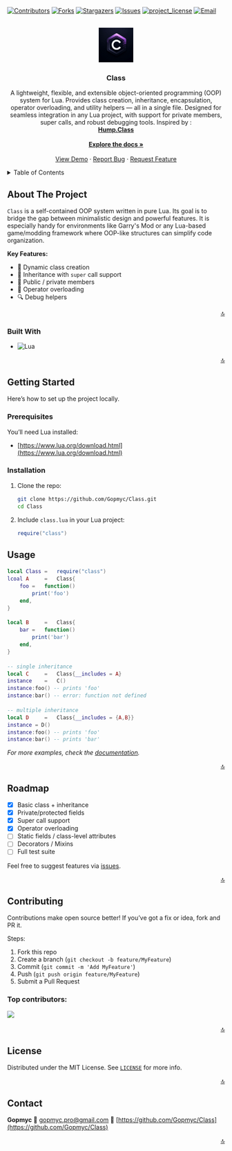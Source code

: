 <a id="readme-top"></a>

[![Contributors][contributors-shield]][contributors-url]
[![Forks][forks-shield]][forks-url]
[![Stargazers][stars-shield]][stars-url]
[![Issues][issues-shield]][issues-url]
[![project_license][license-shield]][license-url]
[![Email][email-shield]][email-url]

<!-- PROJECT LOGO -->
<br />
<div align="center">
	<a href="https://github.com/Gopmyc/Class">
		<img src="class_logo.jpg" alt="Logo" width="80" height="80">
	</a>

<h3 align="center">Class</h3>

  <p align="center">
	A lightweight, flexible, and extensible object-oriented programming (OOP) system for Lua.
	Provides class creation, inheritance, encapsulation, operator overloading, and utility helpers — all in a single file.
	Designed for seamless integration in any Lua project, with support for private members, super calls, and robust debugging tools. Inspired by :
	<br />
	<a href="https://github.com/vrld/hump/blob/master/class.lua"><strong>Hump.Class</strong></a>
	<br />
	<br />
	<a href="https://gopmyc.github.io/Class/"><strong>Explore the docs »</strong></a>
	<br />
	<br />
	<a href="https://github.com/Gopmyc/Class/blob/main/class.lua">View Demo</a>
	·
	<a href="https://github.com/Gopmyc/Class/issues/new?labels=bug&template=bug-report---.md">Report Bug</a>
	·
	<a href="https://github.com/Gopmyc/Class/issues/new?labels=enhancement&template=feature-request---.md">Request Feature</a>
  </p>
</div>

<!-- TABLE OF CONTENTS -->
<details>
  <summary>Table of Contents</summary>
  <ol>
	<li><a href="#about-the-project">About The Project</a></li>
	<li><a href="#built-with">Built With</a></li>
	<li>
	  <a href="#getting-started">Getting Started</a>
	  <ul>
		<li><a href="#prerequisites">Prerequisites</a></li>
		<li><a href="#installation">Installation</a></li>
	  </ul>
	</li>
	<li><a href="#usage">Usage</a></li>
	<li><a href="#roadmap">Roadmap</a></li>
	<li><a href="#contributing">Contributing</a></li>
	<li><a href="#license">License</a></li>
	<li><a href="#contact">Contact</a></li>
	<li><a href="#acknowledgments">Acknowledgments</a></li>
  </ol>
</details>

<!-- ABOUT THE PROJECT -->
## About The Project

`Class` is a self-contained OOP system written in pure Lua. Its goal is to bridge the gap between minimalistic design and powerful features. It is especially handy for environments like Garry's Mod or any Lua-based game/modding framework where OOP-like structures can simplify code organization.

**Key Features:**
- 🔧 Dynamic class creation
- 🧬 Inheritance with `super` call support
- 🧱 Public / private members
- 🔄 Operator overloading
- 🔍 Debug helpers

<p align="right"><a href="#readme-top">🔝</a></p>

### Built With

* ![Lua](https://img.shields.io/badge/Lua-000080?style=for-the-badge&logo=lua&logoColor=white)

<p align="right"><a href="#readme-top">🔝</a></p>

<!-- GETTING STARTED -->
## Getting Started

Here’s how to set up the project locally.

### Prerequisites

You’ll need Lua installed:

- [https://www.lua.org/download.html](https://www.lua.org/download.html)

### Installation

1. Clone the repo:
   ```bash
   git clone https://github.com/Gopmyc/Class.git
   cd Class
	```

2. Include `class.lua` in your Lua project:

   ```lua
   require("class")
   ```

<!-- USAGE EXAMPLES -->

## Usage

```lua
local Class	=	require("class")
lcoal A		=	Class{
    foo	=	function()
		print('foo')
	end,
}

local B		=	Class{
    bar	=	function()
		print('bar')
	end,
}

-- single inheritance
local C		=	Class{__includes = A}
instance	=	C()
instance:foo() -- prints 'foo'
instance:bar() -- error: function not defined

-- multiple inheritance
local D		=	Class{__includes = {A,B}}
instance = D()
instance:foo() -- prints 'foo'
instance:bar() -- prints 'bar'
```

*For more examples, check the [documentation](https://gopmyc.github.io/Class/).*

<p align="right"><a href="#readme-top">🔝</a></p>

<!-- ROADMAP -->

## Roadmap

* [x] Basic class + inheritance
* [x] Private/protected fields
* [x] Super call support
* [x] Operator overloading
* [ ] Static fields / class-level attributes
* [ ] Decorators / Mixins
* [ ] Full test suite

Feel free to suggest features via [issues](https://github.com/Gopmyc/Class/issues).

<p align="right"><a href="#readme-top">🔝</a></p>

<!-- CONTRIBUTING -->

## Contributing

Contributions make open source better!
If you’ve got a fix or idea, fork and PR it.

Steps:

1. Fork this repo
2. Create a branch (`git checkout -b feature/MyFeature`)
3. Commit (`git commit -m 'Add MyFeature'`)
4. Push (`git push origin feature/MyFeature`)
5. Submit a Pull Request

### Top contributors:

<a href="https://github.com/Gopmyc/Class/graphs/contributors">
  <img src="https://contrib.rocks/image?repo=Gopmyc/Class" />
</a>

<p align="right"><a href="#readme-top">🔝</a></p>

<!-- LICENSE -->

## License

Distributed under the MIT License.
See [`LICENSE`](https://github.com/Gopmyc/Class/blob/main/LICENSE) for more info.

<p align="right"><a href="#readme-top">🔝</a></p>

<!-- CONTACT -->

## Contact

**Gopmyc**
📧 [gopmyc.pro@gmail.com](mailto:gopmyc.pro@gmail.com)
🔗 [https://github.com/Gopmyc/Class](https://github.com/Gopmyc/Class)

<p align="right"><a href="#readme-top">🔝</a></p>

<!-- MARKDOWN LINKS & IMAGES -->

[contributors-shield]: https://img.shields.io/github/contributors/Gopmyc/Class.svg?style=for-the-badge
[contributors-url]: https://github.com/Gopmyc/Class/graphs/contributors
[forks-shield]: https://img.shields.io/github/forks/Gopmyc/Class.svg?style=for-the-badge
[forks-url]: https://github.com/Gopmyc/Class/network/members
[stars-shield]: https://img.shields.io/github/stars/Gopmyc/Class.svg?style=for-the-badge
[stars-url]: https://github.com/Gopmyc/Class/stargazers
[issues-shield]: https://img.shields.io/github/issues/Gopmyc/Class.svg?style=for-the-badge
[issues-url]: https://github.com/Gopmyc/Class/issues
[license-shield]: https://img.shields.io/github/license/Gopmyc/Class.svg?style=for-the-badge
[license-url]: https://github.com/Gopmyc/Class/blob/main/LICENSE
[email-shield]: https://img.shields.io/badge/Email-D14836?style=for-the-badge&logo=gmail&logoColor=white
[email-url]: mailto:gopmyc.pro@gmail.com
